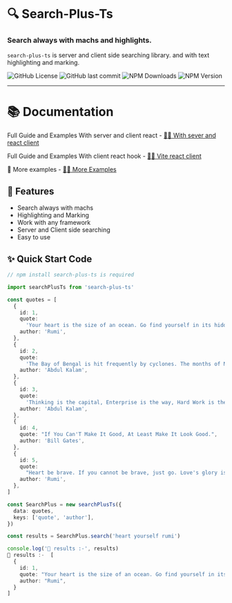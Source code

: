 # 🔍 Search-Plus-Ts

### Search always with machs and highlights.

`search-plus-ts` is server and client side searching library. and with text highlighting and marking.

![GitHub License](https://img.shields.io/github/license/devgauravjatt/search-plus-ts?logo=github)
![GitHub last commit](https://img.shields.io/github/last-commit/devgauravjatt/search-plus-ts?logo=git)
![NPM Downloads](https://img.shields.io/npm/dw/search-plus-ts?logo=npm&color=%23f75352)
![NPM Version](https://img.shields.io/npm/v/search-plus-ts?logo=npm&color=%23f75352)

---

# 📚 Documentation

Full Guide and Examples With server and client react - [👩‍💻 With sever and react client ](https://github.com/devgauravjatt/search-plus-ts/tree/examples/with-server-and-client)

Full Guide and Examples With client react hook - [👩‍💻 Vite react client](https://github.com/devgauravjatt/search-plus-ts/tree/examples/vite-react-client)

🧨 More examples - [👩‍💻 More Examples ](https://github.com/devgauravjatt/search-plus-ts/tree/examples)

## 🚀 Features

- Search always with machs
- Highlighting and Marking
- Work with any framework
- Server and Client side searching
- Easy to use

## ✨ Quick Start Code

```ts
// npm install search-plus-ts is required

import searchPlusTs from 'search-plus-ts'

const quotes = [
  {
    id: 1,
    quote:
      'Your heart is the size of an ocean. Go find yourself in its hidden depths.',
    author: 'Rumi',
  },
  {
    id: 2,
    quote:
      'The Bay of Bengal is hit frequently by cyclones. The months of November and May, in particular, are dangerous in this regard.',
    author: 'Abdul Kalam',
  },
  {
    id: 3,
    quote:
      'Thinking is the capital, Enterprise is the way, Hard Work is the solution.',
    author: 'Abdul Kalam',
  },
  {
    id: 4,
    quote: "If You Can'T Make It Good, At Least Make It Look Good.",
    author: 'Bill Gates',
  },
  {
    id: 5,
    quote:
      "Heart be brave. If you cannot be brave, just go. Love's glory is not a small thing.",
    author: 'Rumi',
  },
]

const SearchPlus = new searchPlusTs({
  data: quotes,
  keys: ['quote', 'author'],
})

const results = SearchPlus.search('heart yourself rumi')

console.log('🚀 results :-', results)
🚀 results :-  [
  {
    id: 1,
    quote: "Your heart is the size of an ocean. Go find yourself in its hidden depths.",
    author: "Rumi",
  }
]
```
